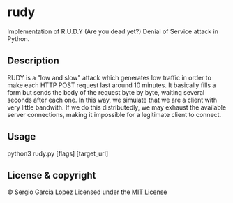 # rudy
Implementation of R.U.D.Y (Are you dead yet?) Denial of Service attack in Python.
## Description
RUDY is a "low and slow" attack which generates low traffic in order to make each HTTP POST request last around 10 minutes. It basically fills a form but sends the body of the request byte by byte, waiting several seconds after each one. In this way, we simulate that we are a client with very little bandwith. If we do this distributedly, we may exhaust the available server connections, making it impossible for a legitimate client to connect.
## Usage
python3 rudy.py [flags] [target_url]
## License & copyright
© Sergio Garcia Lopez
Licensed under the [MIT License](LICENSE)
